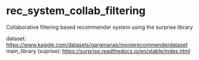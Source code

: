 # rec_system_collab_filtering
Collaborative filtering based recommender system using the surprise library

dataset: https://www.kaggle.com/datasets/gargmanas/movierecommenderdataset
main_library (suprise): https://surprise.readthedocs.io/en/stable/index.html
